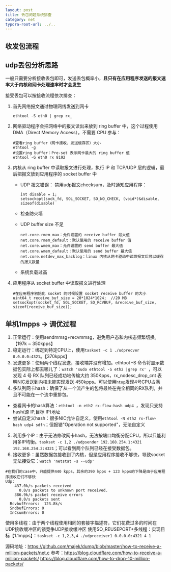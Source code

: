 ```yaml
---
layout: post
title: 丢包问题系统排查
category: net
typora-root-url: ../..
---
```


## 收发包流程





## udp丢包分析思路

一般只需要分析接收丢包即可，发送丢包概率小，**且只有在应用程序发送的报文速率大于内核和网卡处理速率时才会发生**

接受丢包可以按接收流程依次排查：

1. 首先网络报文通过物理网线发送到网卡

   ```shell
   ethtool -S eth0 | grep rx_
   ```

2. 网络驱动程序会把网络中的报文读出来放到 ring buffer 中，这个过程使用 DMA（Direct Memory Access），不需要 CPU 参与：

   ```shell
   #查看ring buffer（网卡接收、发送缓存区）大小
   ethtool -g
   #设置ring buffer：Pre-set 表示网卡最大的 ring buffer 值
   ethtool -G eth0 rx 8192
   ```

3. 内核从 ring buffer 中读取报文进行处理，执行 IP 和 TCP/UDP 层的逻辑，最后把报文放到应用程序的 socket buffer 中

   * UDP 报文错误： 禁用udp报文checksum，及时通知应用程序：

     ```shell
     int disable = 1;
     setsockopt(sock_fd, SOL_SOCKET, SO_NO_CHECK, (void*)&disable, sizeof(disable)
     ```

   * 检查防火墙

   * UDP buffer size 不足

     ```shell
     net.core.rmem_max：允许设置的 receive buffer 最大值
     net.core.rmem_default：默认使用的 receive buffer 值
     net.core.wmem_max：允许设置的 send buffer 最大值
     net.core.wmem_dafault：默认使用的 send buffer 最大值
     net.core.netdev_max_backlog：linux 内核从网卡驱动中读取报文后可以缓存的报文数量
     ```

   * 系统负载过高

4. 应用程序从 socket buffer 中读取报文进行处理

   ```shell
   #在应用程序初始化 socket 的时候设置 socket receive buffer 的大小
   uint64_t receive_buf_size = 20*1024*1024;  //20 MB
   setsockopt(socket_fd, SOL_SOCKET, SO_RCVBUF, &receive_buf_size, sizeof(receive_buf_size));
   ```

   

## 单机1mpps -> 调优过程

1. 正常运行：使用sendmmsg+recvmmsg，避免用户态和内核态频繁切换。 【197k ~ 350kpps】
2. 稳定运行：绑定到特定CPU上，使用`taskset -c 1 ./udprecver 0.0.0.0:4321`。【370kpps】
3. 发送更多：使用两个线程发送，接收端并没有增加。ethtool –S 命令将显示数据包实际上都去哪儿了：`watch 'sudo ethtool -S eth2 |grep rx' `，可以发现 4 号 RX 队列已经成功地传输大约 350Kpps，rx_nodesc_drop_cnt 表明NIC发送到内核未能实现发送 450kpps。可以使用`htop`发现4号CPU占满
4. 多队列网卡hash：确保了从一个流产生的包将最终在完全相同的RX队列，并且不可能在一个流中重排包。
  * 查看网卡的hash算法：`ethtool -n eth2 rx-flow-hash udp4 `，发现只支持hash(源 IP,目标 IP)地址
  * 尝试自定义hash：很多NIC允许自定义，使用`ethtool -N eth2 rx-flow-hash udp4 sdfn`；但报错"Operation not supported"，无法自定义
5. 利用多个IP：由于无法修改网卡hash，无法按端口均衡分配CPU，所以只能利用多IP均衡。`taskset -c 1,2 ./udpsender 192.168.254.1:4321 192.168.254.2:4321`；可以看到两个队列已经在接受数据包。
6. 接收更多：虽然数据包接收到了内核，但是应用程序接收不够快，导致socket无法接受它：`watch 'netstat -s --udp'`
  ```
  #在我们的case中，只能提供440 kpps，其余的390 kpps + 123 kpps的下降是由于应用程序接收它们不够快
  Udp:  
      437.0k/s packets received
        0.0/s packets to unknown port received.
      386.9k/s packet receive errors
        0.0/s packets sent
    RcvbufErrors:  123.8k/s
    SndbufErrors: 0
    InCsumErrors: 0
  ```
  使用多线程：由于两个线程使用相同的套接字描述符，它们花费过多的时间在UDP接收缓冲区的锁竞争UDP接收缓冲区
  使用SO_REUSEPORT+多线程：实现目标【1.1mpps】：`taskset -c 1,2,3,4 ./udpreceiver1 0.0.0.0:4321 4 1`

源码地址：https://github.com/majek/dump/blob/master/how-to-receive-a-million-packets/net.c
参考：https://blog.cloudflare.com/how-to-receive-a-million-packets/
    https://blog.cloudflare.com/how-to-drop-10-million-packets/